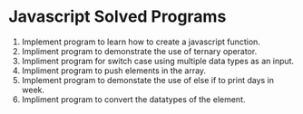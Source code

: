 # Javascript Solved Programs

1. Implement program to learn how to create a javascript function.
2. Impliment program to demonstrate the use of ternary operator.
3. Impliment program for switch case using multiple data types as an input.
4. Impliment program to push elements in the array.
5. Implement program to demonstate the use of else if to print days in week.
6. Impliment program to convert the datatypes of the element.
